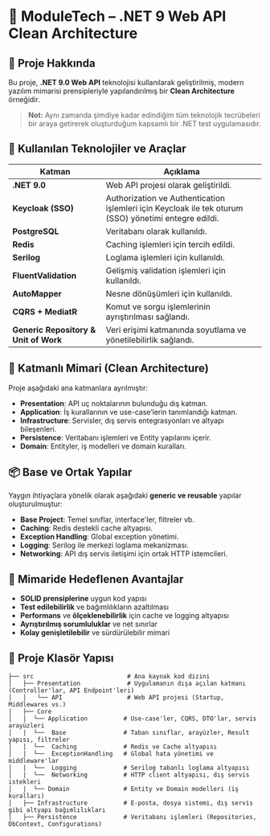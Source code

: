 # 🚀 ModuleTech – .NET 9 Web API Clean Architecture

## 🧪 Proje Hakkında

Bu proje, **.NET 9.0 Web API** teknolojisi kullanılarak geliştirilmiş, modern yazılım mimarisi prensipleriyle yapılandırılmış bir **Clean Architecture** örneğidir.  
> **Not:** Aynı zamanda şimdiye kadar edindiğim tüm teknolojik tecrübeleri bir araya getirerek oluşturduğum kapsamlı bir .NET test uygulamasıdır.


## 🔧 Kullanılan Teknolojiler ve Araçlar

| Katman | Açıklama |
|-------|----------|
| **.NET 9.0** | Web API projesi olarak geliştirildi. |
| **Keycloak (SSO)** | Authorization ve Authentication işlemleri için Keycloak ile tek oturum (SSO) yönetimi entegre edildi. |
| **PostgreSQL** | Veritabanı olarak kullanıldı. |
| **Redis** | Caching işlemleri için tercih edildi. |
| **Serilog** | Loglama işlemleri için kullanıldı. |
| **FluentValidation** | Gelişmiş validation işlemleri için kullanıldı. |
| **AutoMapper** | Nesne dönüşümleri için kullanıldı. |
| **CQRS + MediatR** | Komut ve sorgu işlemlerinin ayrıştırılması sağlandı. |
| **Generic Repository & Unit of Work** | Veri erişimi katmanında soyutlama ve yönetilebilirlik sağlandı. |

## 🧱 Katmanlı Mimari (Clean Architecture)

Proje aşağıdaki ana katmanlara ayrılmıştır:

- **Presentation**: API uç noktalarının bulunduğu dış katman.
- **Application**: İş kurallarının ve use-case’lerin tanımlandığı katman.
- **Infrastructure**: Servisler, dış servis entegrasyonları ve altyapı bileşenleri.
- **Persistence**: Veritabanı işlemleri ve Entity yapılarını içerir.
- **Domain**: Entityler, iş modelleri ve domain kuralları.

## 📦 Base ve Ortak Yapılar

Yaygın ihtiyaçlara yönelik olarak aşağıdaki **generic ve reusable** yapılar oluşturulmuştur:

- **Base Project**: Temel sınıflar, interface'ler, filtreler vb.
- **Caching**: Redis destekli cache altyapısı.
- **Exception Handling**: Global exception yönetimi.
- **Logging**: Serilog ile merkezi loglama mekanizması.
- **Networking**: API dış servis iletişimi için ortak HTTP istemcileri.

## 🧠 Mimaride Hedeflenen Avantajlar

- **SOLID prensiplerine** uygun kod yapısı
- **Test edilebilirlik** ve bağımlılıkların azaltılması
- **Performans** ve **ölçeklenebilirlik** için cache ve logging altyapısı
- **Ayrıştırılmış sorumluluklar** ve net sınırlar
- **Kolay genişletilebilir** ve sürdürülebilir mimari

## 📂 Proje Klasör Yapısı

```text
├── src                          # Ana kaynak kod dizini
│   ├── Presentation             # Uygulamanın dışa açılan katmanı (Controller'lar, API Endpoint'leri)
│   │   └── API                  # Web API projesi (Startup, Middlewares vs.)
|   ├── Core 
│   |  └── Application          # Use-case'ler, CQRS, DTO'lar, servis arayüzleri
│   |  └──  Base                # Taban sınıflar, arayüzler, Result yapısı, filtreler
│   |  └──  Caching             # Redis ve Cache altyapısı
│   |  └──  ExceptionHandling   # Global hata yönetimi ve middleware'lar
│   |  └──  Logging             # Serilog tabanlı loglama altyapısı
│   |  └──  Networking          # HTTP client altyapısı, dış servis istekleri
│   |  └── Domain               # Entity ve Domain modelleri (iş kuralları)
│   ├── Infrastructure          # E-posta, dosya sistemi, dış servis gibi altyapı bağımlılıkları
│   ├── Persistence             # Veritabanı işlemleri (Repositories, DbContext, Configurations)
    

